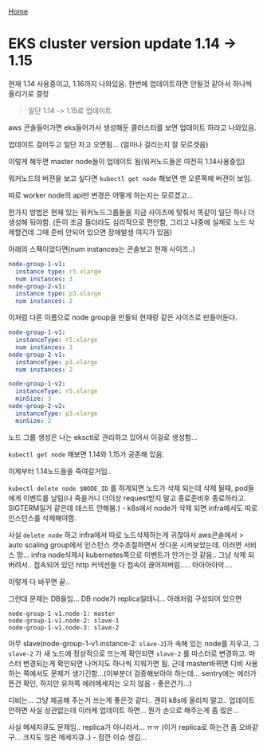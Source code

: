 [Home](/README.md)

# EKS cluster version update 1.14 -> 1.15

현재 1.14 사용중이고, 1.16까지 나와있음.  한번에 업데이트하면 안될것 같아서 하나씩 올리기로 결정

> 일단 1.14 -> 1.15로 업데이트



aws 콘솔들어가면 eks들어가서 생성해둔 클러스터를 보면 업데이트 하라고 나와있음.

업데이트 걸어두고 일단 자고 오면됨... (얼마나 걸리는지 잘 모르겟음)

이렇게 해두면 master node들이 업데이트 됨(워커노드들은 여전히 1.14사용중임)

워커노드의 버젼을 보고 싶다면 `kubectl get node` 해보면 맨 오른쪽에 버젼이 보임.



따로 worker node의 api만 변경은 어떻게 하는지는 모르겠고...

한가지 방법은 현재 있는 워커노드그룹들을 지금 사이즈에 맞춰서 똑같이 일단 하나 더 생성해 둬야함. (돈이 조금 들더라도 심리적으로 편안함, 그리고 나중에 실제로 노드 삭제할건데 그때 준비 안되어 있으면 장애발생 여지가 있음)

아래의 스펙이었다면(num instances는 콘솔보고 현재 사이즈..)

```yaml
node-group-1-v1:
  instance type: r5.xlarge
  num instances: 3
node-group-2-v1:
  instance type: p3.xlarge
  num instances: 2
```



이처럼 다른 이름으로 node group을 만들되 현재랑 같은 사이즈로 만들어둔다.

```yaml
node-group-1-v1:
  instanceType: r5.xlarge
  num instances: 3
node-group-2-v1:
  instanceType: p3.xlarge
  num instances: 2

node-group-1-v2:
  instanceType: r5.xlarge
  minSize: 3
node-group-2-v2:
  instanceType: p3.xlarge
  minSize: 2
```

노드 그룹 생성은 나는 eksctl로 관리하고 있어서 이걸로 생성함...



`kubectl get node` 해보면 1.14와 1.15가 공존해 있음.

이제부터 1.14노드들을 죽여갈거임..

`kubectl delete node $NODE_ID` 를 하게되면 노드가 삭제 되는데 삭제 될때, pod들에게 이벤트를 날림(나 죽을거니 더이상 request받지 말고 종료준비후 종료하라고. SIGTERM일거 같은데 테스트 안해봄.) - k8s에서 node가 삭제 되면 infra에서도 따로 인스턴스를 삭제해야함.

사실 `delete node` 하고 infra에서 따로 노드삭제하는게 귀찮아서 aws콘솔에서 > auto scaling group에서 인스턴스 갯수조절하면서 셧다운 시켜보았는데. 이러면 서비스 망... infra node삭제시 kubernetes쪽으로 이벤트가 안가는것 같음.. 그냥 삭제 되버려서.. 접속되어 있던 http 커넥션들 다 접속이 끊어져버림..... 아아아아악....



이렇게 다 바꾸면 끝..

그런데 문제는 DB들임... DB node가 replica일테니... 아래처럼 구성되어 있으면

```
node-group-1-v1.node-1: master
node-group-1-v1.node-2: slave-1
node-group-1-v1.node-3: slave-2
```

아무 slave(node-group-1-v1.instance-2: `slave-2`)가 속해 있는 node를 지우고, 그 `slave-2` 가 새 노드에 정상적으로 뜨는게 확인되면 `slave-2` 를 마스터로 변경하고. 마스터 변경되는게 확인되면 나머지도 하나씩 지워가면 됨. 근데 master바뀌면 디비 사용하는 쪽에서도 문제가 생기긴함...(이부분더 검증해보아야 하는데... sentry에는 에러가 뜬건 확인, 하지만 유저쪽 에러메세지는 오지 않음 - 좋은건가...)



디비는... 그냥 제공해 주는거 쓰는게 좋은것 같다.. 괜히 k8s에 올리지 말고.. 업데이트 안하면 사실 상관없는데 이러케 업데이트 하면... 뭔가 손으로 해주는게 좀 많은...



사실 메세지큐도 문제임.. replica가 아니라서... ㅠㅠ (이거 replica로 하는건 좀 오바같구... 크지도 않은 메세지큐..) - 잠깐 이슈 생김...

